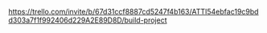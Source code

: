 https://trello.com/invite/b/67d31ccf8887cd5247f4b163/ATTI54ebfac19c9bdd303a7f1f992406d229A2E89D8D/build-project
